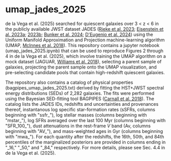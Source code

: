 # umap_jades_2025
de la Vega et al. (2025) searched for quiescent galaxies over 3 < z < 6 in the publicly available JWST dataset JADES ([Rieke et al. 2023](https://ui.adsabs.harvard.edu/abs/2023ApJS..269...16R/abstract); [Eisenstein et al. 2023a](https://ui.adsabs.harvard.edu/abs/2023arXiv230602465E/abstract); [2023b](https://ui.adsabs.harvard.edu/abs/2023arXiv231012340E/abstract); [Bunker et al. 2024](https://ui.adsabs.harvard.edu/abs/2024A%26A...690A.288B/abstract); [D'Eugenio et al. 2024](https://ui.adsabs.harvard.edu/abs/2024arXiv240406531D/abstract)) using the Uniform Manifold Approximation and Projection machine-learning algorithm (UMAP, [McInnes et al. 2018](https://arxiv.org/abs/1802.03426)). This repository contains a jupyter notebook (umap_jades_2025.ipynb) that can be used to reproduce Figures 2 through 4 in de la Vega et al. (2025), which involve training the UMAP algorithm on a mock dataset (JAGUAR, [Williams et al. 2018](https://ui.adsabs.harvard.edu/abs/2018ApJS..236...33W/abstract)), selecting a parent sample of galaxies, projecting the parent sample onto the UMAP visualization, and pre-selecting candidate pools that contain high-redshift quiescent galaxies. 

The repository also contains a catalog of physical properties (bagpipes_umap_jades_2025.txt) derived by fitting the HST+JWST spectral energy distributions (SEDs) of 2,282 galaxies. The fits were performed using the Bayesian SED-fitting tool BAGPIPES ([Carnall et al. 2018](https://ui.adsabs.harvard.edu/abs/2018MNRAS.480.4379C/abstract)). The catalog lists the JADES IDs, redshifts and uncertainties and provenances thereof, instantanous log specific star-formation rates (sSFRs, columns beginning with "ssfr_"), log stellar masses (columns beginning with "mstar_"), log SFRs averaged over the last 100 Myr (columns beginning with "SFR_100_"), dust attenuations in the rest-frame _V_ band (Av, columns beginning with "AV_"), and mass-weighted ages in Gyr (columns beginning with "mwa_"). For each quantity after the redshifts, the 16th, 50th, and 84th percentiles of the marginalized posteriors are provided in columns ending in "_16," "_50," and "_84," respectively. For more details, please see Sec. 4.4 in de la Vega et al. (2025). 
